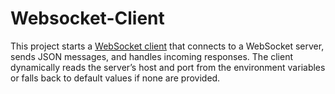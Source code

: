 # Websocket-Client

This project starts a [WebSocket client](main.cpp) that connects to a WebSocket server, sends JSON messages, and handles incoming responses. The client dynamically reads the server’s host and port from the environment variables or falls back to default values if none are provided.
